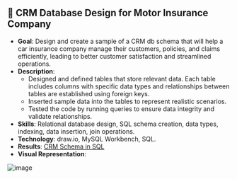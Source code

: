 ## 🏢 CRM Database Design for Motor Insurance Company 

* **Goal**: Design and create a sample of a CRM db schema that will help a car insurance company manage their customers, policies, and claims efficiently, leading to better customer satisfaction and streamlined operations.
* **Description**: 
     - Designed and defined tables that store relevant data. Each table includes columns with specific data types and relationships between tables are established using foreign keys.
     - Inserted sample data into the tables to represent realistic scenarios.
     - Tested the code by running queries to ensure data integrity and validate relationships.
* **Skills**: Relational database design, SQL schema creation, data types, indexing, data insertion, join operations.
* **Technology**: draw.io, MySQL Workbench, SQL.
* **Results**: [CRM Schema in SQL](https://github.com/MargaritaVA/Data-Analysis/blob/main/CRM-Database-Design-Insurance/crm-schema.sql)
* **Visual Representation**:

  
![image](https://github.com/user-attachments/assets/6c532247-fd32-4abf-a07e-faf128c1ca16)
